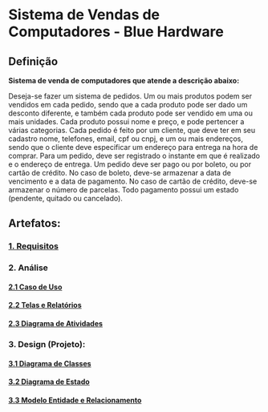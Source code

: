 # Sistema de Vendas de Computadores - Blue Hardware

## Definição

**Sistema de venda de computadores que atende a descrição abaixo:**

Deseja-se fazer um sistema de pedidos. Um ou mais produtos podem ser vendidos em cada pedido, sendo que a cada produto pode ser dado um desconto diferente, e também cada produto pode ser vendido em uma ou mais unidades. Cada produto possui nome e preço, e pode pertencer a várias categorias. Cada pedido é feito por um cliente, que deve ter em seu cadastro nome, telefones, email, cpf ou cnpj, e um ou mais endereços, sendo que o cliente deve especificar um endereço para entrega na hora de comprar. Para um pedido, deve ser registrado o instante em que é realizado e o endereço de entrega. Um pedido deve ser pago ou por boleto, ou por cartão de crédito. No caso de boleto, deve-se armazenar a data de vencimento e a data de pagamento. No caso de cartão de crédito, deve-se armazenar o número de parcelas. Todo pagamento possui um estado (pendente, quitado ou cancelado).

## Artefatos:

### **[1. Requisitos](artifacts/requisitos.md)**
### **2. Análise**
#### **[2.1 Caso de Uso](artifacts/casos_de_uso.md)**
#### **[2.2 Telas e Relatórios](artifacts/telas_relatorios.md)**
#### **[2.3 Diagrama de Atividades](artifacts/atividades.md)**
### **3. Design (Projeto):**
#### **[3.1 Diagrama de Classes](artifacts/classes.md)**
#### **[3.2 Diagrama de Estado](artifacts/estado.md)**
#### **[3.3 Modelo Entidade e Relacionamento](artifacts/mer.md)**


